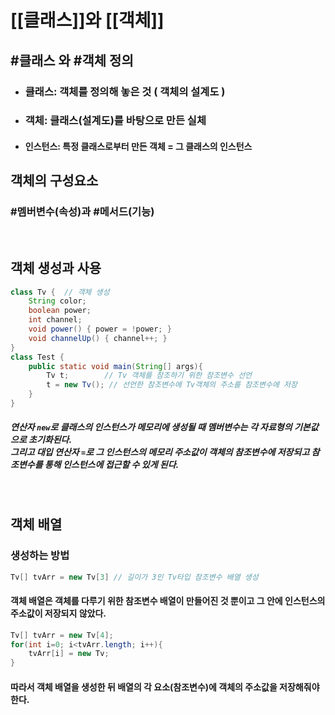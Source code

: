 # [[클래스]]와 [[객체]]

## #클래스 와 #객체 정의

+ ### 클래스: 객체를 정의해 놓은 것 ( 객체의 설계도 )
+ ### 객체: 클래스(설계도)를 바탕으로 만든 실체
+ #### 인스턴스: 특정 클래스로부터 만든 객체 = 그 클래스의 인스턴스

## 객체의 구성요소
### #멤버변수(속성)과 #메서드(기능)

<br>

## 객체 생성과 사용
```java
class Tv {  // 객체 생성
	String color;
	boolean power;
	int channel;
	void power() { power = !power; }
	void channelUp() { channel++; }
}
class Test {
	public static void main(String[] args){
		Tv t;        // Tv 객체를 참조하기 위한 참조변수 선언
		t = new Tv(); // 선언한 참조변수에 Tv객체의 주소를 참조변수에 저장
	}
}
```
##### 연산자 `new`로 클래스의 인스턴스가 메모리에 생성될 때 멤버변수는 각 자료형의 기본값으로 초기화된다.<br>그리고 대입 연산자 `=`로 그 인스턴스의 메모리 주소값이 객체의 참조변수에 저장되고 참조변수를 통해 인스턴스에 접근할 수 있게 된다.
<br>

## 객체 배열
### 생성하는 방법
```java
Tv[] tvArr = new Tv[3] // 길이가 3인 Tv타입 참조변수 배열 생성
```
#### 객체 배열은 객체를 다루기 위한 참조변수 배열이 만들어진 것 뿐이고 그 안에 인스턴스의 주소값이 저장되지 않았다.

```java
Tv[] tvArr = new Tv[4];
for(int i=0; i<tvArr.length; i++){
	tvArr[i] = new Tv; 
}
```
#### 따라서 객체 배열을 생성한 뒤 배열의 각 요소(참조변수)에 객체의 주소값을 저장해줘야한다.<br>